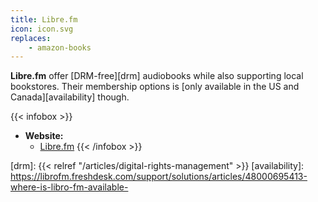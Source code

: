 ```yaml
---
title: Libre.fm
icon: icon.svg
replaces:
    - amazon-books
---
```


**Libre.fm** offer [DRM-free][drm] audiobooks while also supporting local bookstores. Their membership options is [only available in the US and Canada][availability] though.

{{< infobox >}}
- **Website:** 
    - [Libre.fm](https://libro.fm/)
{{< /infobox >}}

[drm]: {{< relref "/articles/digital-rights-management" >}}
[availability]: https://librofm.freshdesk.com/support/solutions/articles/48000695413-where-is-libro-fm-available-
